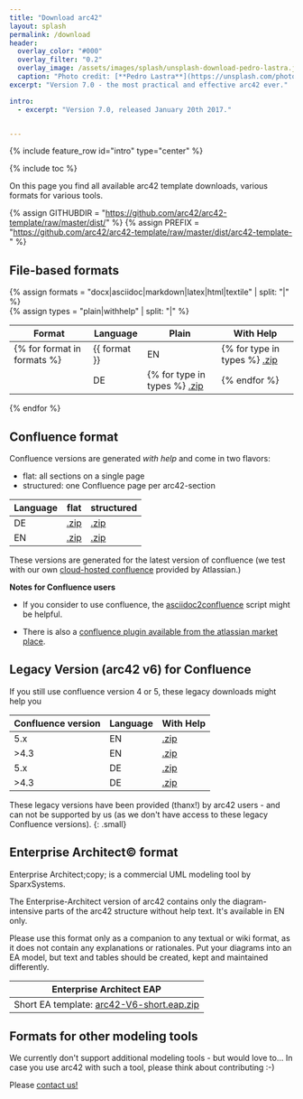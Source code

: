 ```yaml
---
title: "Download arc42"
layout: splash
permalink: /download
header:
  overlay_color: "#000"
  overlay_filter: "0.2"
  overlay_image: /assets/images/splash/unsplash-download-pedro-lastra.jpg
  caption: "Photo credit: [**Pedro Lastra**](https://unsplash.com/photos/5g8dJvtYRYA/)"
excerpt: "Version 7.0 - the most practical and effective arc42 ever."

intro:
  - excerpt: "Version 7.0, released January 20th 2017."


---
```


{% include feature_row id="intro" type="center" %}

{% include toc %}

On this page you find all available arc42 template downloads,
various formats for various tools.

{% assign GITHUBDIR = "https://github.com/arc42/arc42-template/raw/master/dist/" %}
{% assign PREFIX = "https://github.com/arc42/arc42-template/raw/master/dist/arc42-template-" %}

## File-based formats

{% assign formats = "docx|asciidoc|markdown|latex|html|textile" | split: "|"  %}  
{% assign types = "plain|withhelp" | split: "|"  %}  

| Format | Language | Plain | With Help |
|--------|----------|-------|-----------|
{% for format in formats %}| {{ format }} | EN | {% for type in types %} [.zip]({{PREFIX}}EN-{{type}}-{{format}}.zip) |{% endfor %}
|  | DE | {% for type in types %} [.zip]({{PREFIX}}DE-{{type}}-{{format}}.zip) |{% endfor %}
{% endfor %}

## Confluence format
Confluence versions are generated _with help_ and come in
two flavors:

* flat: all sections on a single page
* structured: one Confluence page per arc42-section


| Language | flat | structured |
|----------|------|------------|
| DE | [.zip]({{PREFIX}}DE-withhelp-confluenceFlat.zip) | [.zip]({{PREFIX}}DE-withhelp-confluenceStructured.zip) |
| EN | [.zip]({{PREFIX}}EN-withhelp-confluenceFlat.zip) | [.zip]({{PREFIX}}EN-withhelp-confluenceStructured.zip) |

These versions are generated for the latest version of confluence
(we test with our own [cloud-hosted confluence](https://arc42-template.atlassian.net/)
  provided by Atlassian.)

**Notes for Confluence users**

* If you consider to use confluence, the [asciidoc2confluence](https://github.com/rdmueller/asciidoc2confluence) script might be helpful.

* There is also a [confluence plugin available from the atlassian market place](https://marketplace.atlassian.com/plugins/com.networkedassets.plugins.space-blueprint/server/overview).

## Legacy Version (arc42 v6) for Confluence  

If you still use confluence version 4 or 5, these legacy downloads might help you

| Confluence version | Language  | With Help |
|--------|-----------|-----------|
|5.x | EN |  [.zip]({{GITHUBDIR}}legacy/templateEN-V6-confluence-53.xml.zip)|
|>4.3 | EN | [.zip]({{GITHUBDIR}}legacy/templateEN-V6-confluence-43.xml.zip)|
|5.x | DE | [.zip]({{GITHUBDIR}}legacy/templateDE-V6-confluence-53.xml.zip)|
|>4.3 | DE | [.zip]({{GITHUBDIR}}legacy/templateDE-V6-confluence-43.xml.zip) |

These legacy versions have been provided (thanx!) by arc42 users - and can
not be supported by us (as we don't have access to these legacy Confluence versions).
{: .small}


## Enterprise Architect&copy; format
Enterprise Architect;copy; is a commercial UML modeling tool by
SparxSystems.

The Enterprise-Architect version of arc42 contains only the diagram-intensive parts
of the arc42 structure without help text. It's available in EN only.

Please use this format only as a companion to any textual or wiki format,
as it does not contain any explanations or rationales. Put your diagrams
into an EA model, but text and tables should be created, kept and maintained
differently.

| Enterprise Architect EAP |
|--------------------------|
| Short EA template: [arc42-V6-short.eap.zip]({{GITHUBDIR}}eap/arc42-V6-short.eap.zip)|



## Formats for other modeling tools
We currently don't support additional modeling tools - but would love to...
In case you use arc42 with such a tool, please think about contributing :-)

Please [contact us!](/contact)
